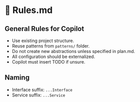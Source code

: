 # 📏 Rules.md

## General Rules for Copilot
- Use existing project structure.
- Reuse patterns from `patterns/` folder.
- Do not create new abstractions unless specified in plan.md.
- All configuration should be externalized.
- Copilot must insert TODO if unsure.

## Naming
- Interface suffix: `...Interface`
- Service suffix: `...Service`